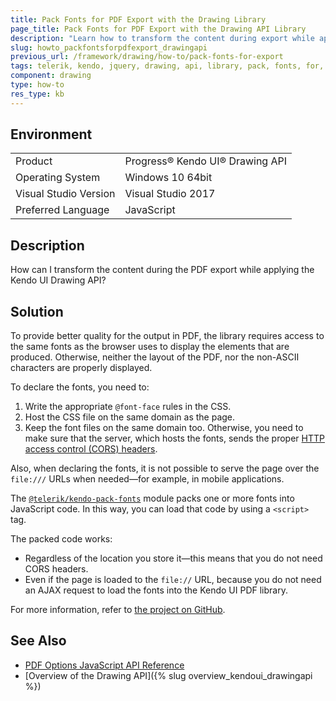 ```yaml
---
title: Pack Fonts for PDF Export with the Drawing Library
page_title: Pack Fonts for PDF Export with the Drawing API Library
description: "Learn how to transform the content during export while applying the Kendo UI Drawing API."
slug: howto_packfontsforpdfexport_drawingapi
previous_url: /framework/drawing/how-to/pack-fonts-for-export
tags: telerik, kendo, jquery, drawing, api, library, pack, fonts, for, pdf, export 
component: drawing
type: how-to
res_type: kb
---
```


## Environment

<table>
 <tr>
  <td>Product</td>
  <td>Progress® Kendo UI® Drawing API</td>
 </tr>
 <tr>
  <td>Operating System</td>
  <td>Windows 10 64bit</td>
 </tr>
 <tr>
  <td>Visual Studio Version</td>
  <td>Visual Studio 2017</td>
 </tr>
 <tr>
  <td>Preferred Language</td>
  <td>JavaScript</td>
 </tr>
</table>

## Description

How can I transform the content during the PDF export while applying the Kendo UI Drawing API?

## Solution

To provide better quality for the output in PDF, the library requires access to the same fonts as the browser uses to display the elements that are produced. Otherwise, neither the layout of the PDF, nor the non-ASCII characters are properly displayed.

To declare the fonts, you need to:   

1. Write the appropriate `@font-face` rules in the CSS.
1. Host the CSS file on the same domain as the page.
1. Keep the font files on the same domain too. Otherwise, you need to make sure that the server, which hosts the fonts, sends the proper [HTTP access control (CORS) headers](https://developer.mozilla.org/en-US/docs/Web/HTTP/Access_control_CORS).

Also, when declaring the fonts, it is not possible to serve the page over the `file:///` URLs when needed&mdash;for example, in mobile applications.

The [`@telerik/kendo-pack-fonts`](https://www.npmjs.com/package/@telerik/kendo-pack-fonts) module packs one or more fonts into JavaScript code. In this way, you can load that code by using a `<script>` tag.

The packed code works:  
* Regardless of the location you store it&mdash;this means that you do not need CORS headers.   
* Even if the page is loaded to the `file://` URL, because you do not need an AJAX request to load the fonts into the Kendo UI PDF library.   

For more information, refer to [the project on GitHub](https://github.com/telerik/kendo-pack-fonts).

## See Also

* [PDF Options JavaScript API Reference](/api/javascript/drawing/pdfoptions)
* [Overview of the Drawing API]({% slug overview_kendoui_drawingapi %})

